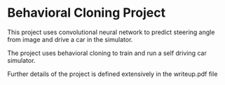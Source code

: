 # Behavioral Cloning Project

This project uses convolutional neural network to predict steering angle from image and drive a car in the simulator.

The project uses behavioral cloning to train and run a self driving car simulator.

Further details of the project is defined extensively in the writeup.pdf file
